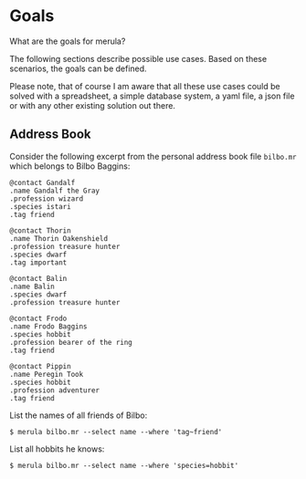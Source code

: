 
# Goals

What are the goals for merula?

The following sections describe possible use cases. Based on these
scenarios, the goals can be defined.

Please note, that of course I am aware that all these use cases could
be solved with a spreadsheet, a simple database system, a yaml file, a
json file or with any other existing solution out there.

## Address Book

Consider the following excerpt from the personal address book file
`bilbo.mr` which belongs to Bilbo Baggins:

```
@contact Gandalf
.name Gandalf the Gray
.profession wizard
.species istari
.tag friend

@contact Thorin
.name Thorin Oakenshield
.profession treasure hunter
.species dwarf
.tag important

@contact Balin
.name Balin
.species dwarf
.profession treasure hunter

@contact Frodo
.name Frodo Baggins
.species hobbit
.profession bearer of the ring
.tag friend

@contact Pippin
.name Peregin Took
.species hobbit
.profession adventurer
.tag friend
```

List the names of all friends of Bilbo:

    $ merula bilbo.mr --select name --where 'tag~friend'

List all hobbits he knows:

    $ merula bilbo.mr --select name --where 'species=hobbit'






